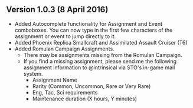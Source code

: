 ## Version 1.0.3 (8 April 2016)

 - Added Autocomplete functionality for Assignment and Event comboboxes. You can now type in the first few characters of the assignment or event to jump directly to it.
 - Added Phoenix Replica Smallcraft and Assimilated Assault Cruiser (T6)
 - Added Romulan Campaign Assignments.
   - There may be assignments missing from the Romulan Campaign.
   - If you find a missing assignment, please send me the following assignment information to @intrinsical via STO's in-game mail system.
      - Assignment Name
      - Rarity (Common, Uncommon, Rare or Very Rare)
      - Eng, Tac, Sci requirements
      - Maintenance duration (X hours, Y minutes)